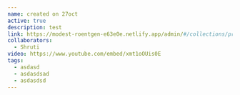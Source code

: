 ```yaml
---
name: created on 27oct
active: true
description: test
link: https://modest-roentgen-e63e0e.netlify.app/admin/#/collections/projects
collaborators:
  - Shruti
video: https://www.youtube.com/embed/xmt1oOUis0E
tags:
  - asdasd
  - asdasdsad
  - asdasdsd
---
```

